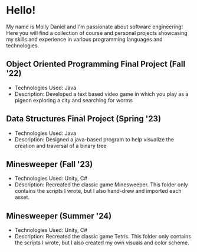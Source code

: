 # Hello! 
My name is Molly Daniel and I'm passionate about software engineering! Here you will find a collection of course and personal projects showcasing my skills and experience in various programming languages and technologies. 

## Object Oriented Programming Final Project (Fall '22)
- Technologies Used: Java
- Description: Developed a text based video game in which you play as a pigeon exploring a city and searching for worms

## Data Structures Final Project (Spring '23)
- Technologies Used: Java
- Description: Designed a java-based program to help visualize the creation and traversal of a binary tree

## Minesweeper (Fall '23)
- Technologies Used: Unity, C#
- Description: Recreated the classic game Minesweeper. This folder only contains the scripts I wrote, but I also hand-drew and imported each asset.

## Minesweeper (Summer '24)
- Technologies Used: Unity, C#
- Description: Recreated the classic game Tetris. This folder only contains the scripts I wrote, but I also created my own visuals and color scheme. 
